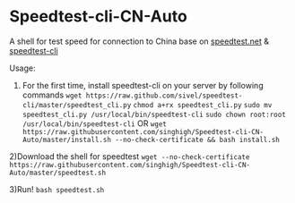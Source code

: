 # Speedtest-cli-CN-Auto
A shell for test speed for connection to China
base on [speedtest.net](http://www.speedtest.net) & [speedtest-cli](https://github.com/sivel/speedtest-cli)

Usage:
1) For the first time, install speedtest-cli on your server by following commands
``
wget https://raw.github.com/sivel/speedtest-cli/master/speedtest_cli.py
``
``
chmod a+rx speedtest_cli.py
``
``
sudo mv speedtest_cli.py /usr/local/bin/speedtest-cli
``
``
sudo chown root:root /usr/local/bin/speedtest-cli
``
OR
``
wget https://raw.githubusercontent.com/singhigh/Speedtest-cli-CN-Auto/master/install.sh --no-check-certificate && bash install.sh
``

2)Download the shell for speedtest
``
wget --no-check-certificate https://raw.githubusercontent.com/singhigh/Speedtest-cli-CN-Auto/master/speedtest.sh
``

3)Run!
``
bash speedtest.sh
``
